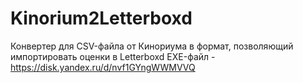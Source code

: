 # Kinorium2Letterboxd
Конвертер для CSV-файла от Кинориума в формат, позволяющий импортировать оценки в Letterboxd
EXE-файл - https://disk.yandex.ru/d/nvf1GYngWWMVVQ
